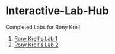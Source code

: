 # Interactive-Lab-Hub

Completed Labs for Rony Krell

1. [Rony Krell's Lab 1](https://github.com/ronykrell/IDD-Fa18-Lab1/blob/master/README.md)
2. [Rony Krell's Lab 2](https://github.com/ronykrell/IDD-Fa19-Lab2/blob/master/README.md)
